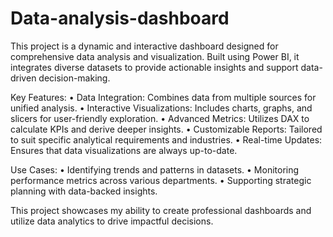 # Data-analysis-dashboard
This project is a dynamic and interactive dashboard designed for comprehensive data analysis and visualization. Built using Power BI, it integrates diverse datasets to provide actionable insights and support data-driven decision-making.

Key Features:
	•	Data Integration: Combines data from multiple sources for unified analysis.
	•	Interactive Visualizations: Includes charts, graphs, and slicers for user-friendly exploration.
	•	Advanced Metrics: Utilizes DAX to calculate KPIs and derive deeper insights.
	•	Customizable Reports: Tailored to suit specific analytical requirements and industries.
	•	Real-time Updates: Ensures that data visualizations are always up-to-date.

Use Cases:
	•	Identifying trends and patterns in datasets.
	•	Monitoring performance metrics across various departments.
	•	Supporting strategic planning with data-backed insights.

This project showcases my ability to create professional dashboards and utilize data analytics to drive impactful decisions.
